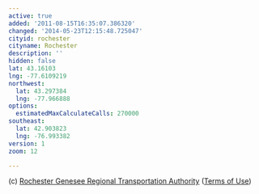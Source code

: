 ```yaml
---
active: true
added: '2011-08-15T16:35:07.386320'
changed: '2014-05-23T12:15:48.725047'
cityid: rochester
cityname: Rochester
description: ''
hidden: false
lat: 43.16103
lng: -77.6109219
northwest:
  lat: 43.297384
  lng: -77.966888
options:
  estimatedMaxCalculateCalls: 270000
southeast:
  lat: 42.903823
  lng: -76.993382
version: 1
zoom: 12

---
```


(c) [Rochester Genesee Regional Transportation Authority](https://rgrta.com/) ([Terms of Use](http://scheduledata.rgrta.com/License%20Agreement%20and%20Terms%20of%20Use.pdf))
